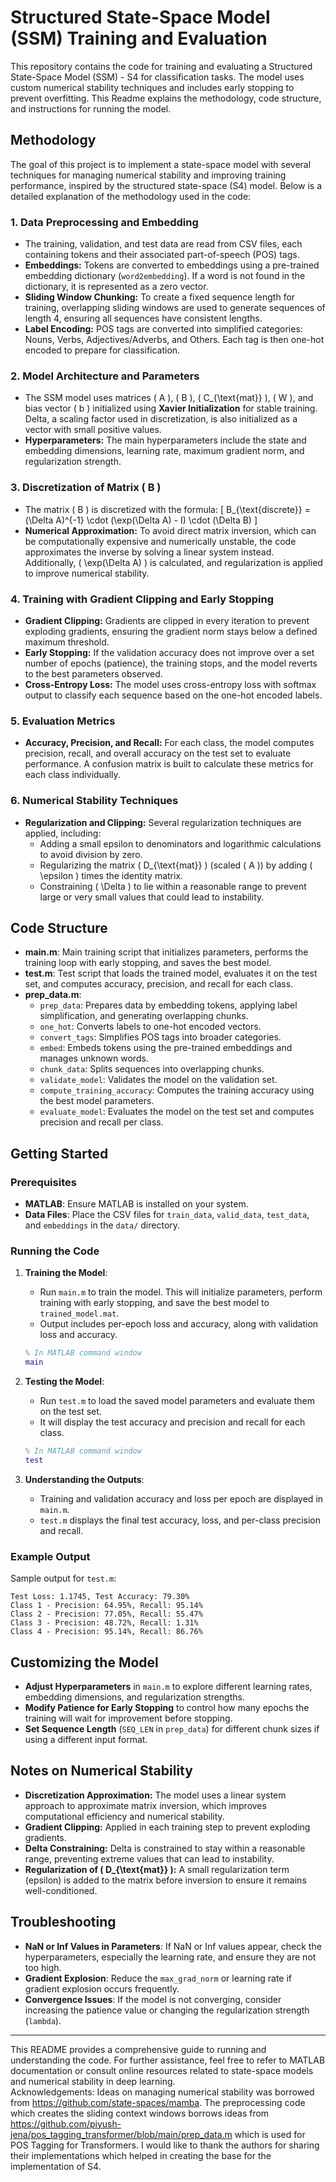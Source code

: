 # Structured State-Space Model (SSM) Training and Evaluation

This repository contains the code for training and evaluating a Structured State-Space Model (SSM) - S4 for classification tasks. The model uses custom numerical stability techniques and includes early stopping to prevent overfitting. This Readme explains the methodology, code structure, and instructions for running the model.

## Methodology

The goal of this project is to implement a state-space model with several techniques for managing numerical stability and improving training performance, inspired by the structured state-space (S4) model. Below is a detailed explanation of the methodology used in the code:

### 1. **Data Preprocessing and Embedding**
   - The training, validation, and test data are read from CSV files, each containing tokens and their associated part-of-speech (POS) tags.
   - **Embeddings:** Tokens are converted to embeddings using a pre-trained embedding dictionary (`word2embedding`). If a word is not found in the dictionary, it is represented as a zero vector.
   - **Sliding Window Chunking:** To create a fixed sequence length for training, overlapping sliding windows are used to generate sequences of length 4, ensuring all sequences have consistent lengths.
   - **Label Encoding:** POS tags are converted into simplified categories: Nouns, Verbs, Adjectives/Adverbs, and Others. Each tag is then one-hot encoded to prepare for classification.

### 2. **Model Architecture and Parameters**
   - The SSM model uses matrices \( A \), \( B \), \( C_{\text{mat}} \), \( W \), and bias vector \( b \) initialized using **Xavier Initialization** for stable training. Delta, a scaling factor used in discretization, is also initialized as a vector with small positive values.
   - **Hyperparameters:** The main hyperparameters include the state and embedding dimensions, learning rate, maximum gradient norm, and regularization strength.

### 3. **Discretization of Matrix \( B \)**
   - The matrix \( B \) is discretized with the formula:
     \[
     B_{\text{discrete}} = (\Delta A)^{-1} \cdot (\exp(\Delta A) - I) \cdot (\Delta B)
     \]
   - **Numerical Approximation:** To avoid direct matrix inversion, which can be computationally expensive and numerically unstable, the code approximates the inverse by solving a linear system instead. Additionally, \( \exp(\Delta A) \) is calculated, and regularization is applied to improve numerical stability.

### 4. **Training with Gradient Clipping and Early Stopping**
   - **Gradient Clipping:** Gradients are clipped in every iteration to prevent exploding gradients, ensuring the gradient norm stays below a defined maximum threshold.
   - **Early Stopping:** If the validation accuracy does not improve over a set number of epochs (patience), the training stops, and the model reverts to the best parameters observed.
   - **Cross-Entropy Loss:** The model uses cross-entropy loss with softmax output to classify each sequence based on the one-hot encoded labels.

### 5. **Evaluation Metrics**
   - **Accuracy, Precision, and Recall:** For each class, the model computes precision, recall, and overall accuracy on the test set to evaluate performance. A confusion matrix is built to calculate these metrics for each class individually.

### 6. **Numerical Stability Techniques**
   - **Regularization and Clipping:** Several regularization techniques are applied, including:
     - Adding a small epsilon to denominators and logarithmic calculations to avoid division by zero.
     - Regularizing the matrix \( D_{\text{mat}} \) (scaled \( A \)) by adding \( \epsilon \) times the identity matrix.
     - Constraining \( \Delta \) to lie within a reasonable range to prevent large or very small values that could lead to instability.

## Code Structure

- **main.m**: Main training script that initializes parameters, performs the training loop with early stopping, and saves the best model.
- **test.m**: Test script that loads the trained model, evaluates it on the test set, and computes accuracy, precision, and recall for each class.
- **prep_data.m**:
  - `prep_data`: Prepares data by embedding tokens, applying label simplification, and generating overlapping chunks.
  - `one_hot`: Converts labels to one-hot encoded vectors.
  - `convert_tags`: Simplifies POS tags into broader categories.
  - `embed`: Embeds tokens using the pre-trained embeddings and manages unknown words.
  - `chunk_data`: Splits sequences into overlapping chunks.
  - `validate_model`: Validates the model on the validation set.
  - `compute_training_accuracy`: Computes the training accuracy using the best model parameters.
  - `evaluate_model`: Evaluates the model on the test set and computes precision and recall per class.

## Getting Started

### Prerequisites

- **MATLAB**: Ensure MATLAB is installed on your system.
- **Data Files**: Place the CSV files for `train_data`, `valid_data`, `test_data`, and `embeddings` in the `data/` directory.

### Running the Code

1. **Training the Model**:
   - Run `main.m` to train the model. This will initialize parameters, perform training with early stopping, and save the best model to `trained_model.mat`.
   - Output includes per-epoch loss and accuracy, along with validation loss and accuracy.

   ```matlab
   % In MATLAB command window
   main
   ```

2. **Testing the Model**:
   - Run `test.m` to load the saved model parameters and evaluate them on the test set.
   - It will display the test accuracy and precision and recall for each class.

   ```matlab
   % In MATLAB command window
   test
   ```

3. **Understanding the Outputs**:
   - Training and validation accuracy and loss per epoch are displayed in `main.m`.
   - `test.m` displays the final test accuracy, loss, and per-class precision and recall.

### Example Output

Sample output for `test.m`:

```
Test Loss: 1.1745, Test Accuracy: 79.30%
Class 1 - Precision: 64.95%, Recall: 95.14%
Class 2 - Precision: 77.05%, Recall: 55.47%
Class 3 - Precision: 48.72%, Recall: 1.31%
Class 4 - Precision: 95.14%, Recall: 86.76%
```

## Customizing the Model

- **Adjust Hyperparameters** in `main.m` to explore different learning rates, embedding dimensions, and regularization strengths.
- **Modify Patience for Early Stopping** to control how many epochs the training will wait for improvement before stopping.
- **Set Sequence Length** (`SEQ_LEN` in `prep_data`) for different chunk sizes if using a different input format.

## Notes on Numerical Stability

- **Discretization Approximation:** The model uses a linear system approach to approximate matrix inversion, which improves computational efficiency and numerical stability.
- **Gradient Clipping:** Applied in each training step to prevent exploding gradients.
- **Delta Constraining:** Delta is constrained to stay within a reasonable range, preventing extreme values that can lead to instability.
- **Regularization of \( D_{\text{mat}} \):** A small regularization term (epsilon) is added to the matrix before inversion to ensure it remains well-conditioned.

## Troubleshooting

- **NaN or Inf Values in Parameters**: If NaN or Inf values appear, check the hyperparameters, especially the learning rate, and ensure they are not too high.
- **Gradient Explosion**: Reduce the `max_grad_norm` or learning rate if gradient explosion occurs frequently.
- **Convergence Issues**: If the model is not converging, consider increasing the patience value or changing the regularization strength (`lambda`).

---

This README provides a comprehensive guide to running and understanding the code. For further assistance, feel free to refer to MATLAB documentation or consult online resources related to state-space models and numerical stability in deep learning. \
Acknowledgements: Ideas on managing numerical stability was borrowed from https://github.com/state-spaces/mamba. The preprocessing code which creates the sliding context windows borrows ideas from https://github.com/piyush-jena/pos_tagging_transformer/blob/main/prep_data.m which is used for POS Tagging for Transformers. I would like to thank the authors for sharing their implementations which helped in creating the base for the implementation of S4.
